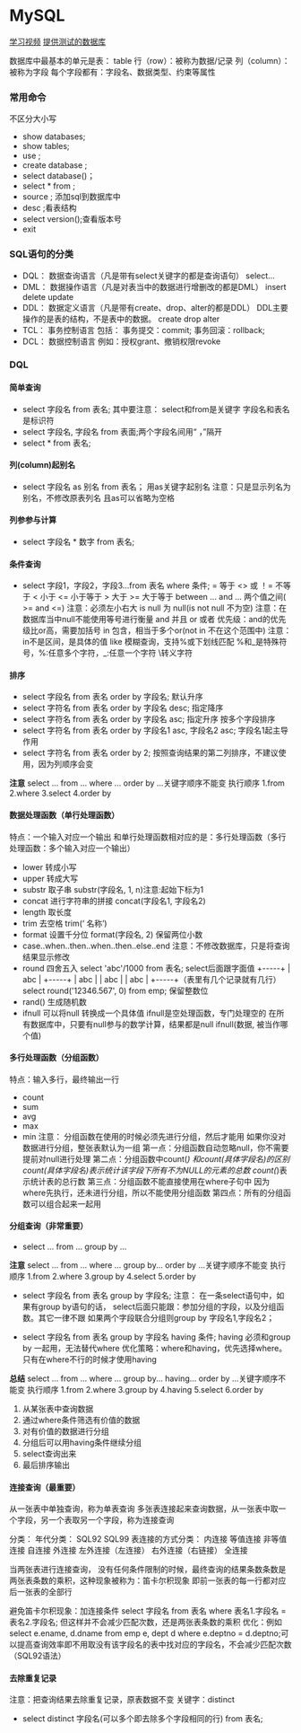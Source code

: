 # MySQL
[学习视频](https://www.bilibili.com/video/BV1Vy4y1z7EX?spm_id_from=333.788.videopod.episodes&vd_source=15928c34608bc5de5fee0e613999a322)
[提供测试的数据库](./bjpowernode.sql)

数据库中最基本的单元是表： table
	行（row）：被称为数据/记录
	列（column）：被称为字段
每个字段都有：字段名、数据类型、约束等属性

### 常用命令
不区分大小写
+ show databases; 
+ show tables;
+ use <name>; 
+ create database <name>; 
+ select database()；
+ select  *  from <tablename>;
+ source <path>; 添加sql到数据库中
+ desc <tablename>;看表结构
+ select version();查看版本号
+ exit

### SQL语句的分类
+ DQL：
	数据查询语言（凡是带有select关键字的都是查询语句）
	select...
+ DML：
	数据操作语言（凡是对表当中的数据进行增删改的都是DML）
	insert
	delete
	update
+ DDL：
	数据定义语言（凡是带有create、drop、alter的都是DDL）
	DDL主要操作的是表的结构，不是表中的数据。
	create
	drop
	alter
+ TCL：
	事务控制语言
	包括：
		事务提交：commit;
		事务回滚：rollback;
+ DCL：
	数据控制语言
	例如：授权grant、撤销权限revoke
	
### DQL
#### 简单查询
+ select 字段名 from 表名;
	其中要注意：
		select和from是关键字
		字段名和表名是标识符
+ select 字段名, 字段名 from 表面;两个字段名间用“ ，”隔开
+ select * from 表名;
#### 列(column)起别名
+ select 字段名 as 别名 from 表名；
	用as关键字起别名
	注意：只是显示列名为别名，不修改原表列名
	且as可以省略为空格
#### 列参参与计算
+ select 字段名 * 数字 from 表名;
#### 条件查询
+ select 字段1，字段2，字段3...from 表名 where 条件;
  = 等于
  <> 或 ！= 不等于
  < 小于
  <= 小于等于
  \> 大于
  \>= 大于等于
  between ... and ... 两个值之间( >= and <=) 
  	注意：必须左小右大
  is null 为 null(is not null 不为空)
  	注意：在数据库当中null不能使用等号进行衡量
  and 并且
  or 或者
  	优先级：and的优先级比or高，需要加括号
  in 包含，相当于多个or(not in 不在这个范围中)
  	注意：in不是区间，是具体的值
  like 模糊查询，支持%或下划线匹配
  	%和_是特殊符号，%:任意多个字符，_:任意一个字符
	\转义字符
#### 排序
+ select 字段名 from 表名 order by 字段名; 默认升序
+ select 字符名 from 表名 order by 字段名 desc; 指定降序
+ select 字符名 from 表名 order by 字段名 asc; 指定升序
按多个字段排序
+ select 字符名 from 表名 order by 字段名1 asc, 字段名2 asc;
	字段名1起主导作用
+ select 字符名 from 表名 order by 2;
	按照查询结果的第二列排序，不建议使用，因为列顺序会变

**注意**
select ... from ... where ... order by ...关键字顺序不能变
执行顺序 1.from 2.where 3.select 4.order by

#### 数据处理函数（单行处理函数）
特点：一个输入对应一个输出
和单行处理函数相对应的是：多行处理函数（多行处理函数：多个输入对应一个输出）
+ lower 转成小写
+ upper 转成大写
+ substr 取子串
	substr(字段名, 1, n)注意:起始下标为1
+ concat 进行字符串的拼接
	concat(字段名1, 字段名2)
+ length 取长度
+ trim 去空格
	trim(‘   名称’)
+ format 设置千分位
	format(字段名, 2) 保留两位小数
+ case..when..then..when..then..else..end
	注意：不修改数据库，只是将查询结果显示修改
+ round 四舍五入
	select 'abc'/1000 from 表名; select后面跟字面值
    +-----+
    | abc |
    +-----+
    | abc |
    | abc |
    | abc |
    +-----+（表里有几个记录就有几行） 
    select round('12346.567', 0) from emp; 保留整数位
+ rand() 生成随机数
+ ifnull 可以将null 转换成一个具体值
	ifnull是空处理函数，专门处理空的
	在所有数据库中，只要有null参与的数学计算，结果都是null
	ifnull(数据, 被当作哪个值)

#### 多行处理函数（分组函数）
特点：输入多行，最终输出一行
+ count
+ sum
+ avg
+ max
+ min
注意：
	分组函数在使用的时候必须先进行分组，然后才能用
	如果你没对数据进行分组，整张表默认为一组
	第一点：分组函数自动忽略null，你不需要提前对null进行处理
	第二点：分组函数中count(*) 和count(具体字段名)的区别
		count(具体字段名)表示统计该字段下所有不为NULL的元素的总数
		count(*)表示统计表的总行数
	第三点：分组函数不能直接使用在where子句中
		因为where先执行，还未进行分组，所以不能使用分组函数
	第四点：所有的分组函数可以组合起来一起用
	
#### 分组查询（非常重要）
+ select ... from ... group by ...

**注意**
select ... from ... where ... group by... order by ...关键字顺序不能变
执行顺序 1.from 2.where 3.group by 4.select 5.order by

+ select 字段名 from 表名 group by 字段名;
注意：
	在一条select语句中，如果有group by语句的话，
	select后面只能跟：参加分组的字段，以及分组函数。其它一律不跟
	如果两个字段联合分组则group by 字段名1,字段名2；

+ select 字段名 from 表名 group by 字段名 having 条件;
having 必须和group by 一起用，无法替代where
优化策略：where和having，优先选择where。只有在where不行的时候才使用having

**总结**
select ... from ... where ... group by... having... order by ...关键字顺序不能变
执行顺序 1.from 2.where 3.group by 4.having 5.select 6.order by

1. 从某张表中查询数据
2. 通过where条件筛选有价值的数据
3. 对有价值的数据进行分组
4. 分组后可以用having条件继续分组
5. select查询出来
6. 最后排序输出

#### 连接查询（最重要）
从一张表中单独查询，称为单表查询
多张表连接起来查询数据，从一张表中取一个字段，另一个表取另一个字段，称为连接查询

分类：
	年代分类：
		SQL92
		SQL99
	表连接的方式分类：
		内连接
			等值连接
			非等值连接
			自连接
		外连接
			左外连接（左连接）
			右外连接（右链接）
		全连接

当两张表进行连接查询， 没有任何条件限制的时候，最终查询的结果条数条数是两张表条数的乘积，这种现象被称为：笛卡尔积现象
即前一张表的每一行都对应后一张表的全部行

避免笛卡尔积现象：加连接条件
select 字段名 from 表名 where 表名1.字段名 = 表名2.字段名;
但这样并不会减少匹配次数，还是两张表条数的乘积
优化：例如select e.ename, d.dname from emp e, dept d where e.deptno = d.deptno;可以提高查询效率即不用取没有该字段名的表中找对应的字段名，不会减少匹配次数（SQL92语法）

#### 去除重复记录
注意：把查询结果去除重复记录，原表数据不变
关键字：distinct
+ select distinct 字段名(可以多个即去除多个字段相同的行) from 表名;

